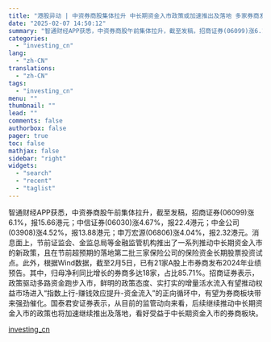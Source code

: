 ```yaml
---
title: "港股异动 | 中资券商股集体拉升 中长期资金入市政策或加速推出及落地 多家券商发布业绩盈喜"
date: "2025-02-07 14:50:12"
summary: "智通财经APP获悉，中资券商股午前集体拉升，截至发稿，招商证券(06099)涨6.1%，报15.6..."
categories:
  - "investing_cn"
lang:
  - "zh-CN"
translations:
  - "zh-CN"
tags:
  - "investing_cn"
menu: ""
thumbnail: ""
lead: ""
comments: false
authorbox: false
pager: true
toc: false
mathjax: false
sidebar: "right"
widgets:
  - "search"
  - "recent"
  - "taglist"
---
```


智通财经APP获悉，中资券商股午前集体拉升，截至发稿，招商证券(06099)涨6.1%，报15.66港元；中信证券(06030)涨4.67%，报22.4港元；中金公司(03908)涨4.52%，报13.88港元；申万宏源(06806)涨4.04%，报2.32港元。消息面上，节前证监会、金监总局等金融监管机构推出了一系列推动中长期资金入市的新政策，且在节前超预期的落地第二批三家保险公司的保险资金长期股票投资试点。此外，根据Wind数据，截至2月5日，已有21家A股上市券商发布2024年业绩预告。其中，归母净利同比增长的券商多达18家，占比85.71%。招商证券表示，政策驱动多路资金跑步入市，鲜明的政策态度、实打实的增量活水流入有望推动权益市场进入“指数上行-赚钱效应提升-资金流入”的正向循环中，有望为券商板块带来强劲催化。国泰君安证券表示，从目前的监管动向来看，后续继续推动中长期资金入市的政策也将加速继续推出及落地，看好受益于中长期资金入市的券商板块。

[investing_cn](https://cn.investing.com/news/stock-market-news/article-2661705)
